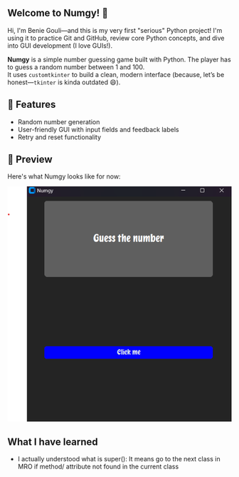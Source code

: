 ## Welcome to Numgy! 🎲

Hi, I'm Benie Gouli—and this is my very first "serious" Python project!
I'm using it to practice Git and GitHub, review core Python concepts, and dive into GUI development (I love GUIs!).

**Numgy** is a simple number guessing game built with Python. The player has to guess a random number between 1 and 100.  
It uses `customtkinter` to build a clean, modern interface (because, let’s be honest—`tkinter` is kinda outdated 😄).


## 🔧 Features
- Random number generation
- User-friendly GUI with input fields and feedback labels
- Retry and reset functionality

## 📸 Preview

Here's what Numgy looks like for now:

![Numgy Screenshot](assets/small_Overview.png)


## What I have learned
- I actually understood what is super(): It means go to the next class in MRO if method/ attribute not found in the current class



  



